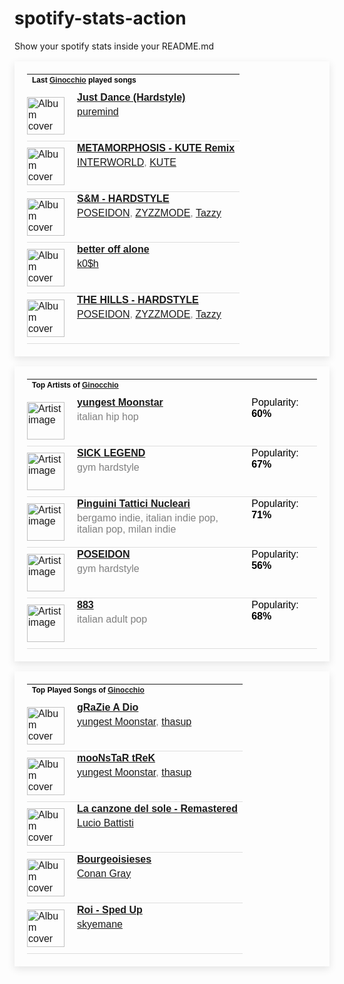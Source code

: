 # spotify-stats-action
Show your spotify stats inside your README.md

<!-- BEGIN SPOTIFY STATS: LAST PLAYED SONGS -->
<table style="border: none; padding: 20px; box-shadow: 0px 4px 12px rgba(0, 0, 0, 0.1); max-width: 100%; font-family: Arial, sans-serif;">
  <tr>
    <td colspan="3" style="padding-bottom: 10px;">
      <h4 style="margin: 0; font-size: 12px; color: black;">Last <a href="https://open.spotify.com/user/giuliotognetto00">Ginocchio</a> played songs</h4>
    </td>
  </tr>

  <!-- Begin song rows -->
  
  <tr style="border-bottom: 1px solid #ddd;">
    <td style="padding: 10px 10px 10px 0;">
      <img src="https://i.scdn.co/image/ab67616d0000b27317510af75f342c22a98daf90" href="https://open.spotify.com/track/3O5nmXfS7o6FuEEmiNTWDz" alt="Album cover" style="width: 60px; height: 60px;">
    </td>
    <td style="vertical-align: top; padding-left: 10px;">
      <p style="margin: 0; color: black;"><a href="https://open.spotify.com/track/3O5nmXfS7o6FuEEmiNTWDz"><strong>Just Dance (Hardstyle)</strong></a></p>
      <p style="margin: 5px 0 0 0; color: grey;"><a href="https://open.spotify.com/artist/2dFzw3ekT9cjNi1WYmKPfX">puremind</a></p>
    </td>
  </tr>
  
  <tr style="border-bottom: 1px solid #ddd;">
    <td style="padding: 10px 10px 10px 0;">
      <img src="https://i.scdn.co/image/ab67616d0000b27339288ad1e22ed6ef186a2b4d" href="https://open.spotify.com/track/4AkOOrrgrM4hBnZOx3QTtp" alt="Album cover" style="width: 60px; height: 60px;">
    </td>
    <td style="vertical-align: top; padding-left: 10px;">
      <p style="margin: 0; color: black;"><a href="https://open.spotify.com/track/4AkOOrrgrM4hBnZOx3QTtp"><strong>METAMORPHOSIS - KUTE Remix</strong></a></p>
      <p style="margin: 5px 0 0 0; color: grey;"><a href="https://open.spotify.com/artist/5hKGLu4Ik88FzWcTPhWNTN">INTERWORLD</a>, <a href="https://open.spotify.com/artist/0S1mAPM0pgJZil5FCqhQTX">KUTE</a></p>
    </td>
  </tr>
  
  <tr style="border-bottom: 1px solid #ddd;">
    <td style="padding: 10px 10px 10px 0;">
      <img src="https://i.scdn.co/image/ab67616d0000b273d1c976c907b1a48546709b5b" href="https://open.spotify.com/track/7IERlpRyP1u7CLJI6nbbPr" alt="Album cover" style="width: 60px; height: 60px;">
    </td>
    <td style="vertical-align: top; padding-left: 10px;">
      <p style="margin: 0; color: black;"><a href="https://open.spotify.com/track/7IERlpRyP1u7CLJI6nbbPr"><strong>S&M - HARDSTYLE</strong></a></p>
      <p style="margin: 5px 0 0 0; color: grey;"><a href="https://open.spotify.com/artist/7Dq2NReQjrw6PJHSMCQQEi">POSEIDON</a>, <a href="https://open.spotify.com/artist/0b4iy80Bqcg2Qbd1XeyRB8">ZYZZMODE</a>, <a href="https://open.spotify.com/artist/1LbQ66B9mZIHGhjRu9fvKo">Tazzy</a></p>
    </td>
  </tr>
  
  <tr style="border-bottom: 1px solid #ddd;">
    <td style="padding: 10px 10px 10px 0;">
      <img src="https://i.scdn.co/image/ab67616d0000b273dbe9a93e019d04a6c7b1eb0a" href="https://open.spotify.com/track/4PQMjek5EHQxgM7fAcbjL4" alt="Album cover" style="width: 60px; height: 60px;">
    </td>
    <td style="vertical-align: top; padding-left: 10px;">
      <p style="margin: 0; color: black;"><a href="https://open.spotify.com/track/4PQMjek5EHQxgM7fAcbjL4"><strong>better off alone</strong></a></p>
      <p style="margin: 5px 0 0 0; color: grey;"><a href="https://open.spotify.com/artist/1TbimYcYQrcJEfeVNTV2Ab">k0$h</a></p>
    </td>
  </tr>
  
  <tr style="border-bottom: 1px solid #ddd;">
    <td style="padding: 10px 10px 10px 0;">
      <img src="https://i.scdn.co/image/ab67616d0000b2737f2bc865b522cedbfbc43fed" href="https://open.spotify.com/track/6wKTt2B7XcSjgv3tQdkgVq" alt="Album cover" style="width: 60px; height: 60px;">
    </td>
    <td style="vertical-align: top; padding-left: 10px;">
      <p style="margin: 0; color: black;"><a href="https://open.spotify.com/track/6wKTt2B7XcSjgv3tQdkgVq"><strong>THE HILLS - HARDSTYLE</strong></a></p>
      <p style="margin: 5px 0 0 0; color: grey;"><a href="https://open.spotify.com/artist/7Dq2NReQjrw6PJHSMCQQEi">POSEIDON</a>, <a href="https://open.spotify.com/artist/0b4iy80Bqcg2Qbd1XeyRB8">ZYZZMODE</a>, <a href="https://open.spotify.com/artist/1LbQ66B9mZIHGhjRu9fvKo">Tazzy</a></p>
    </td>
  </tr>
  
  <!-- End song rows -->
</table>
<!-- END SPOTIFY STATS: LAST PLAYED SONGS -->

<!-- BEGIN SPOTIFY STATS: TOP ARTISTS -->
<table style="border: none; padding: 20px; box-shadow: 0px 4px 12px rgba(0, 0, 0, 0.1); max-width: 100%; font-family: Arial, sans-serif;">
  <tr>
    <td colspan="3" style="padding-bottom: 10px;">
      <h4 style="margin: 0; font-size: 12px; color: black;">Top Artists of <a href="https://open.spotify.com/user/giuliotognetto00">Ginocchio</a></h4>
    </td>
  </tr>

  <!-- Begin artist rows -->
  
  <tr style="border-bottom: 1px solid #ddd;">
    <td style="padding: 10px 10px 10px 0;">
      <img src="https://i.scdn.co/image/ab67616d0000b2733e97097d544a704eb344cbe4" href="https://open.spotify.com/artist/3l9OOqBvHs4SM91bWqtaQb" alt="Artist image" style="width: 60px; height: 60px;">
    </td>
    <td style="vertical-align: top; padding-left: 10px;">
      <p style="margin: 0; color: black;"><a href="https://open.spotify.com/artist/3l9OOqBvHs4SM91bWqtaQb"><strong>yungest Moonstar</strong></a></p>
      <p style="margin: 5px 0 0 0; color: grey;">italian hip hop</p>
    </td>
    <td style="vertical-align: top; padding-left: 10px;">
      <p style="margin: 0; color: black;">Popularity: <strong>60%</strong></p>
    </td>
  </tr>
  
  <tr style="border-bottom: 1px solid #ddd;">
    <td style="padding: 10px 10px 10px 0;">
      <img src="https://i.scdn.co/image/ab6761610000e5ebc29ee5bd25bcb741f9377b05" href="https://open.spotify.com/artist/3EYY5FwDkHEYLw5V86SAtl" alt="Artist image" style="width: 60px; height: 60px;">
    </td>
    <td style="vertical-align: top; padding-left: 10px;">
      <p style="margin: 0; color: black;"><a href="https://open.spotify.com/artist/3EYY5FwDkHEYLw5V86SAtl"><strong>SICK LEGEND</strong></a></p>
      <p style="margin: 5px 0 0 0; color: grey;">gym hardstyle</p>
    </td>
    <td style="vertical-align: top; padding-left: 10px;">
      <p style="margin: 0; color: black;">Popularity: <strong>67%</strong></p>
    </td>
  </tr>
  
  <tr style="border-bottom: 1px solid #ddd;">
    <td style="padding: 10px 10px 10px 0;">
      <img src="https://i.scdn.co/image/ab6761610000e5eb3b96cd66c6bf065f7b773a33" href="https://open.spotify.com/artist/6RdcIWVKYYzNzjQRd3oyHS" alt="Artist image" style="width: 60px; height: 60px;">
    </td>
    <td style="vertical-align: top; padding-left: 10px;">
      <p style="margin: 0; color: black;"><a href="https://open.spotify.com/artist/6RdcIWVKYYzNzjQRd3oyHS"><strong>Pinguini Tattici Nucleari</strong></a></p>
      <p style="margin: 5px 0 0 0; color: grey;">bergamo indie, italian indie pop, italian pop, milan indie</p>
    </td>
    <td style="vertical-align: top; padding-left: 10px;">
      <p style="margin: 0; color: black;">Popularity: <strong>71%</strong></p>
    </td>
  </tr>
  
  <tr style="border-bottom: 1px solid #ddd;">
    <td style="padding: 10px 10px 10px 0;">
      <img src="https://i.scdn.co/image/ab6761610000e5eb465195e7c93a95c530acdfe4" href="https://open.spotify.com/artist/7Dq2NReQjrw6PJHSMCQQEi" alt="Artist image" style="width: 60px; height: 60px;">
    </td>
    <td style="vertical-align: top; padding-left: 10px;">
      <p style="margin: 0; color: black;"><a href="https://open.spotify.com/artist/7Dq2NReQjrw6PJHSMCQQEi"><strong>POSEIDON</strong></a></p>
      <p style="margin: 5px 0 0 0; color: grey;">gym hardstyle</p>
    </td>
    <td style="vertical-align: top; padding-left: 10px;">
      <p style="margin: 0; color: black;">Popularity: <strong>56%</strong></p>
    </td>
  </tr>
  
  <tr style="border-bottom: 1px solid #ddd;">
    <td style="padding: 10px 10px 10px 0;">
      <img src="https://i.scdn.co/image/ab6761610000e5eb8f93c1992603290eea5a3068" href="https://open.spotify.com/artist/6bMul6rmRS03x38tWKYifO" alt="Artist image" style="width: 60px; height: 60px;">
    </td>
    <td style="vertical-align: top; padding-left: 10px;">
      <p style="margin: 0; color: black;"><a href="https://open.spotify.com/artist/6bMul6rmRS03x38tWKYifO"><strong>883</strong></a></p>
      <p style="margin: 5px 0 0 0; color: grey;">italian adult pop</p>
    </td>
    <td style="vertical-align: top; padding-left: 10px;">
      <p style="margin: 0; color: black;">Popularity: <strong>68%</strong></p>
    </td>
  </tr>
  
  <!-- End artist rows -->
</table>
<!-- END SPOTIFY STATS: TOP ARTISTS -->

<!-- BEGIN SPOTIFY STATS: MOST PLAYED SONG -->
<table style="border: none; padding: 20px; box-shadow: 0px 4px 12px rgba(0, 0, 0, 0.1); max-width: 100%; font-family: Arial, sans-serif;">
  <tr>
    <td colspan="3" style="padding-bottom: 10px;">
      <h4 style="margin: 0; font-size: 12px; color: black;">Top Played Songs of <a href="https://open.spotify.com/user/giuliotognetto00">Ginocchio</a></h4>
    </td>
  </tr>

  <!-- Begin top songs rows -->
  
  <tr style="border-bottom: 1px solid #ddd;">
    <td style="padding: 10px 10px 10px 0;">
      <img src="https://i.scdn.co/image/ab67616d0000b273f6da146e4b29f6cb182c6a72" href="https://open.spotify.com/track/0NUzLcrkkXeztSVlJYHOug" alt="Album cover" style="width: 60px; height: 60px;">
    </td>
    <td style="vertical-align: top; padding-left: 10px;">
      <p style="margin: 0; color: black;"><a href="https://open.spotify.com/track/0NUzLcrkkXeztSVlJYHOug"><strong>gRaZie A Dio</strong></a></p>
      <p style="margin: 5px 0 0 0; color: grey;"><a href="https://open.spotify.com/artist/3l9OOqBvHs4SM91bWqtaQb">yungest Moonstar</a>, <a href="https://open.spotify.com/artist/19i93sA0D7yS9dYoVNBqAA">thasup</a></p>
    </td>
  </tr>
  
  <tr style="border-bottom: 1px solid #ddd;">
    <td style="padding: 10px 10px 10px 0;">
      <img src="https://i.scdn.co/image/ab67616d0000b273f6da146e4b29f6cb182c6a72" href="https://open.spotify.com/track/4TrP5TjLKNKDmEaRDXfeQe" alt="Album cover" style="width: 60px; height: 60px;">
    </td>
    <td style="vertical-align: top; padding-left: 10px;">
      <p style="margin: 0; color: black;"><a href="https://open.spotify.com/track/4TrP5TjLKNKDmEaRDXfeQe"><strong>mooNsTaR tReK</strong></a></p>
      <p style="margin: 5px 0 0 0; color: grey;"><a href="https://open.spotify.com/artist/3l9OOqBvHs4SM91bWqtaQb">yungest Moonstar</a>, <a href="https://open.spotify.com/artist/19i93sA0D7yS9dYoVNBqAA">thasup</a></p>
    </td>
  </tr>
  
  <tr style="border-bottom: 1px solid #ddd;">
    <td style="padding: 10px 10px 10px 0;">
      <img src="https://i.scdn.co/image/ab67616d0000b273c14d6f207634fec419db5f75" href="https://open.spotify.com/track/5XAGVMePJNaXHcdRN578Xi" alt="Album cover" style="width: 60px; height: 60px;">
    </td>
    <td style="vertical-align: top; padding-left: 10px;">
      <p style="margin: 0; color: black;"><a href="https://open.spotify.com/track/5XAGVMePJNaXHcdRN578Xi"><strong>La canzone del sole - Remastered</strong></a></p>
      <p style="margin: 5px 0 0 0; color: grey;"><a href="https://open.spotify.com/artist/2caOYPej26UoQOyFnzXW3G">Lucio Battisti</a></p>
    </td>
  </tr>
  
  <tr style="border-bottom: 1px solid #ddd;">
    <td style="padding: 10px 10px 10px 0;">
      <img src="https://i.scdn.co/image/ab67616d0000b27323e2af3e96fa7af0bd297e38" href="https://open.spotify.com/track/056bKm6W5j9QodOftRznUV" alt="Album cover" style="width: 60px; height: 60px;">
    </td>
    <td style="vertical-align: top; padding-left: 10px;">
      <p style="margin: 0; color: black;"><a href="https://open.spotify.com/track/056bKm6W5j9QodOftRznUV"><strong>Bourgeoisieses</strong></a></p>
      <p style="margin: 5px 0 0 0; color: grey;"><a href="https://open.spotify.com/artist/4Uc8Dsxct0oMqx0P6i60ea">Conan Gray</a></p>
    </td>
  </tr>
  
  <tr style="border-bottom: 1px solid #ddd;">
    <td style="padding: 10px 10px 10px 0;">
      <img src="https://i.scdn.co/image/ab67616d0000b273399b1dc0d027f8e4c36648cb" href="https://open.spotify.com/track/23vZqJEwX9lKdWxGDpBF7G" alt="Album cover" style="width: 60px; height: 60px;">
    </td>
    <td style="vertical-align: top; padding-left: 10px;">
      <p style="margin: 0; color: black;"><a href="https://open.spotify.com/track/23vZqJEwX9lKdWxGDpBF7G"><strong>Roi - Sped Up</strong></a></p>
      <p style="margin: 5px 0 0 0; color: grey;"><a href="https://open.spotify.com/artist/5xhQRvvr6V7zoQn5MPNZfJ">skyemane</a></p>
    </td>
  </tr>
  
  <!-- End top songs rows -->
</table>
<!-- END SPOTIFY STATS: MOST PLAYED SONG -->